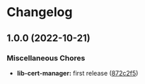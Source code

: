 # Changelog

## 1.0.0 (2022-10-21)


### Miscellaneous Chores

* **lib-cert-manager:** first release ([872c2f5](https://github.com/ptonini/helm-charts/commit/872c2f5c43ea82bd755b063902faa3c32ccedc93))
